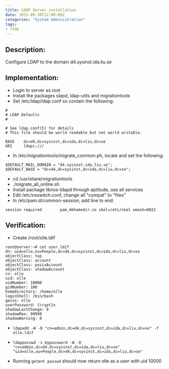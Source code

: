 ```yaml
---
title: LDAP Server installation
date: 2015-09-30T12:00:00Z
categories: "System Administration"
tags:
- ldap
---
```

## Description:
Configure LDAP to the domain d4.sysinst.ida.liu.se

## Implementation:
- Login to server as root
- Install the packages slapd, ldap-utils and migrationtools
- Set /etc/ldap/ldap.conf so contain the following: 

~~~
#
# LDAP Defaults
#

# See ldap.conf(5) for details
# This file should be world readable but not world writable.

BASE    dc=d4,dc=sysinst,dc=ida,dc=liu,dc=se
URI     ldapi:///
~~~

- In /etc/migrationtools/migrate_common.ph, locate and set the following: 

~~~
$DEFAULT_MAIL_DOMAIN = "d4.sysinst.ida.liu.se";
$DEFAULT_BASE = "dc=d4,dc=sysinst,dc=ida,dc=liu,dc=se";
~~~

- cd /usr/share/migrationtools
- ./migrate_all_online.sh
- Install package libnss-ldapd through aptitude, use all services
- Edit /etc/nsswitch.conf, change all "compat" to "files"
- In /etc/pam.d/common-session, add line to end:

~~~
session required        pam_mkhomedir.so skel=/etc/skel umask=0022
~~~

## Verification:
- Create /root/olle.ldif

~~~
root@server:~# cat user.ldif
dn: uid=olle,ou=People,dc=d4,dc=sysinst,dc=ida,dc=liu,dc=se
objectClass: top
objectClass: account
objectClass: posixAccount
objectClass: shadowAccount
cn: olle
uid: olle
uidNumber: 10000
gidNumber: 100
homeDirectory: /home/olle
loginShell: /bin/bash
gecos: olle
userPassword: {crypt}x
shadowLastChange: 0
shadowMax: 99999
shadowWarning: 0
~~~

- `ldapadd -W -D "cn=admin,dc=d4,dc=sysinst,dc=ida,dc=liu,dc=se" -f olle.ldif`
- `ldappasswd -s mypassword -W -D
  "cn=admin,dc=d4,dc=sysinst,dc=ida,dc=liu,dc=se"
  "uid=olle,ou=People,dc=d4,dc=sysinst,dc=ida,dc=liu,dc=se"`

- Running `getent passwd` should now return olle as a user with uid 10000

